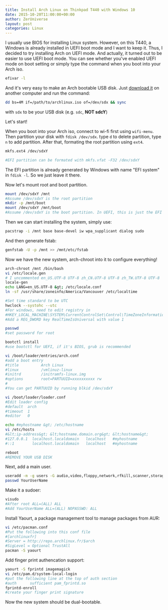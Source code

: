 ```yaml
---
title: Install Arch Linux on Thinkpad T440 with Windows 10
date: 2015-10-20T11:00:00+00:00
author: ZerUniverse
layout: post
categories: Linux
---
```


I usually use BIOS for installing Linux system. However, on this T440, a Windows is already installed in UEFI boot mode and I want to keep it. Thus, I decided to try installing Arch on UEFI mode. And actually, it turned out to be easier to use UEFI boot mode<!--more-->. You can see whether you've enabled UEFI mode on boot setting or simply type the command when you boot into your Arch iso.

```bash
efivar -l
```

And it's very easy to make an Arch bootable USB disk. Just [download it](https://www.archlinux.org/download/) on another computer and run the command:

```bash
dd bs=4M if=/path/to/archlinux.iso of=/dev/sdx && sync
```

with `sdx` to be your USB disk (e.g. `sdc`, **NOT sdcY**)

Let's start!

When you boot into your Arch iso, connect to wi-fi first using `wifi-menu`. Then partition your disk with `fdisk /dev/sdx`. type `d` to delete partition, type `n` to add partition. After that, formating the root partition using `ext4`.

```bash
mkfs.ext4 /dev/sdxY

#EFI partition can be formated with mkfs.vfat -F32 /dev/sdxY
```

The EFI partition is already generated by Windows with name "EFI system" in `fdisk -l`. So we just leave it there.

Now let's mount root and boot partition.

```bash
mount /dev/sdxY /mnt
#Assume /dev/sdxY is the root partition
mkdir -p /mnt/boot
mount /dev/sdxY /mnt/boot
#Assume /dev/sdxY is the boot partition. In UEFI, this is just the EFI partition
```

Then we can start installing the system, simply use:

```bash
pacstrap -i /mnt base base-devel iw wpa_supplicant dialog sudo
```

And then generate fstab:

```bash
genfstab -U -p /mnt >> /mnt/etc/fstab
```

Now we have the new system, arch-chroot into it to configure everything!

```bash
arch-chroot /mnt /bin/bash
vi /etc/locale.gen
# I uncommented en_US.UTF-8 UTF-8 zh_CN.UTF-8 UTF-8 zh_TW.UTF-8 UTF-8
locale-gen
echo LANG=en_US.UTF-8 &gt; /etc/locale.conf
ln -sf /usr/share/zoneinfo/America/Vancouver /etc/localtime

#Set time standard to be UTC
hwclock --systohc --utc
#For windows, need to edit registry in
#HKEY_LOCAL_MACHINE\SYSTEM\CurrentControlSet\Control\TimeZoneInformation\
#Add a REG_DWORD key RealTimeIsUniversal with value 1

passwd
#set password for root

bootctl install
#use bootctl for UEFI, if it's BIOS, grub is recommended

vi /boot/loader/entries/arch.conf
#add a boot entry
#title          Arch Linux
#linux          /vmlinuz-linux
#initrd         /initramfs-linux.img
#options        root=PARTUUID=xxxxxxxxxx rw
#
#You can get PARTUUID by running blkid /dev/sdxY

vi /boot/loader/loader.conf
#Edit loader config
#default  arch
#timeout  1
#editor   0

echo #myhostname &gt; /etc/hostname
vi /etc/hosts
#&lt;ip-address&gt; &lt;hostname.domain.org&gt; &lt;hostname&gt;
#127.0.0.1  localhost.localdomain   localhost   #myhostname
#::1        localhost.localdomain   localhost   #myhostname

reboot
#REMOVE YOUR USB DISK
```

Next, add a main user.

```bash
useradd -m -g users -G audio,video,floppy,network,rfkill,scanner,storage,optical,power,wheel,uucp -s /bin/bash YourUserName
passwd YourUserName
```

Make it a sudoer:

```bash
visudo
#After root ALL=(ALL) ALL
#Add YourUserName ALL=(ALL) NOPASSWD: ALL
```

Install Yaourt, a package management tool to manage packages from AUR:

```bash
vi /etc/pacman.conf
#Put the following into this conf file
#[archlinuxfr]
#Server = http://repo.archlinux.fr/$arch
#SigLevel = Optional TrustAll
pacman -S yaourt
```

Add finger print authencation support:

```bash
yaourt -S fprintd imagemagick
vi /etc/pam.d/system-local-login
#put the following line at the top of auth section
#auth      sufficient pam_fprintd.so
fprintd-enroll
#create your finger print signature
```

Now the new system should be dual-bootable.